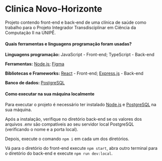 # Clinica Novo-Horizonte
Projeto contendo front-end e back-end de uma clínica de saúde como trabalho para o Projeto Integrador Transdisciplinar em Ciência da Computação II na UNIPÊ.

#### Quais ferramentas e linguagens programação foram usadas?
**Linguagens programação:** JavaScript - Front-end; TypeScript - Back-end

**Ferramentas:** [Node.js](https://nodejs.org/); [Figma](https://www.figma.com)

**Bibliotecas e Frameworks:** [React](https://react.dev/) - Front-end; [Express.js](https://expressjs.com) - Back-end

**Banco de dados:** [PostgreSQL](https://www.postgresql.org/)

#### Como executar na sua máquina localmente

Para executar o projeto é necessário ter instalado [Node.js](https://nodejs.org/) e [PostgreSQL](https://www.postgresql.org/) na sua máquina.

Após a instalação, verifique no diretório back-end se os valores dos arquivos .env são compatíveis ao seu servidor local PostgreSQL (verificando o nome e a porta local).

Depois, execute o comando `npm i` em cada um dos diretórios.

Vá para o diretório do front-end execute `npm start`, abra outro terminal para o diretório do back-end e execute `npm run dev:local`.
